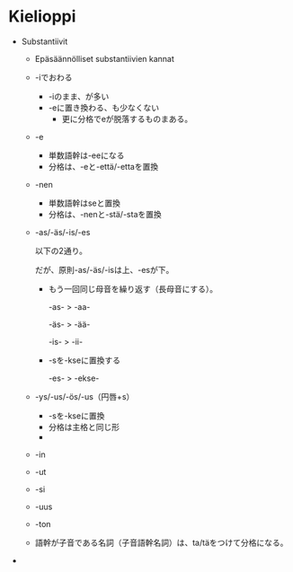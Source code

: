 # Kielioppi

[](Kielioppi%20227bd25227e547a0b1cb651eb029b679/Untitled%201294ee426e74448980342465d266870a.md)

- Substantiivit
    - Epäsäännölliset substantiivien kannat
    - -iでおわる
        - -iのまま、が多い
        - -eに置き換わる、も少なくない
            - 更に分格でeが脱落するものまある。
    - -e
        - 単数語幹は-eeになる
        - 分格は、-eと-että/-ettaを置換
    - -nen
        - 単数語幹はseと置換
        - 分格は、-nenと-stä/-staを置換
    - -as/-äs/-is/-es
        
        以下の2通り。
        
        だが、原則-as/-äs/-isは上、-esが下。
        
        - もう一回同じ母音を繰り返す（長母音にする）。
            
            -as- > -aa-
            
            -äs- > -ää-
            
            -is- > -ii-
            
        - -sを-kseに置換する
            
            -es- > -ekse-
            
    - -ys/-us/-ös/-us（円唇+s）
        - -sを-kseに置換
        - 分格は主格と同じ形
        - 
    - -in
    - -ut
    - -si
    - -uus
    - -ton
    - 語幹が子音である名詞（子音語幹名詞）は、ta/täをつけて分格になる。
-